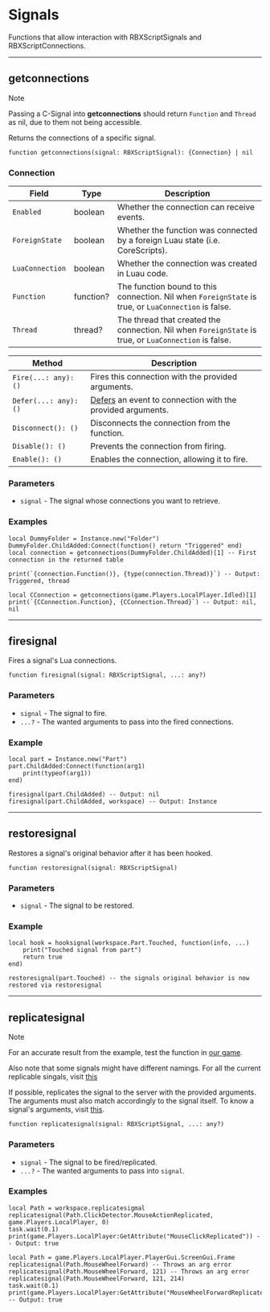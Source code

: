 # Signals

Functions that allow interaction with RBXScriptSignals and RBXScriptConnections.

---

## getconnections

> [!NOTE]
> Passing a C-Signal into **getconnections** should return `Function` and `Thread` as nil, due to them not being accessible.

Returns the connections of a specific signal.

```luau
function getconnections(signal: RBXScriptSignal): {Connection} | nil
```

### Connection

| Field | Type | Description |
| ----- | ---- | ----------- |
| `Enabled` | boolean | Whether the connection can receive events. |
| `ForeignState` | boolean | Whether the function was connected by a foreign Luau state (i.e. CoreScripts). |
| `LuaConnection` | boolean | Whether the connection was created in Luau code. |
| `Function` | function? | The function bound to this connection. Nil when `ForeignState` is true, or `LuaConnection` is false. |
| `Thread` | thread? | The thread that created the connection. Nil when `ForeignState` is true, or `LuaConnection` is false. |

| Method | Description |
| ----- | ----------- |
| `Fire(...: any): ()` | Fires this connection with the provided arguments. |
| `Defer(...: any): ()` | [Defers](https://devforum.roblox.com/t/beta-deferred-lua-event-handling/1240569) an event to connection with the provided arguments. |
| `Disconnect(): ()` | Disconnects the connection from the function. |
| `Disable(): ()` | Prevents the connection from firing. |
| `Enable(): ()` | Enables the connection, allowing it to fire. |

### Parameters

- `signal` - The signal whose connections you want to retrieve.

### Examples

```luau
local DummyFolder = Instance.new("Folder")
DummyFolder.ChildAdded:Connect(function() return "Triggered" end)
local connection = getconnections(DummyFolder.ChildAdded)[1] -- First connection in the returned table

print(`{connection.Function()}, {type(connection.Thread)}`) -- Output: Triggered, thread
```

```luau
local CConnection = getconnections(game.Players.LocalPlayer.Idled)[1]
print(`{CConnection.Function}, {CConnection.Thread}`) -- Output: nil, nil
```
---

## firesignal

Fires a signal's Lua connections.

```luau
function firesignal(signal: RBXScriptSignal, ...: any?)
```

### Parameters

- `signal` - The signal to fire.
- `...?` - The wanted arguments to pass into the fired connections.

### Example

```luau
local part = Instance.new("Part")
part.ChildAdded:Connect(function(arg1)
    print(typeof(arg1))
end)

firesignal(part.ChildAdded) -- Output: nil
firesignal(part.ChildAdded, workspace) -- Output: Instance
```

---

## restoresignal

Restores a signal's original behavior after it has been hooked.

```luau
function restoresignal(signal: RBXScriptSignal)
```

### Parameters

- `signal` - The signal to be restored.

### Example

```luau
local hook = hooksignal(workspace.Part.Touched, function(info, ...)
    print("Touched signal from part")
    return true
end)

restoresignal(part.Touched) -- the signals original behavior is now restored via restoresignal
```

---

## replicatesignal

> [!NOTE]
> For an accurate result from the example, test the function in [our game](https://www.roblox.com/games/122008870888915/boibiobioboiio).
> 
> Also note that some signals might have different namings. For all the current replicable singals, visit [this](https://rubis.numelon.com/view/?scrap=AIOzG1Di7NSLADKE)

If possible, replicates the signal to the server with the provided arguments. The arguments must also match accordingly to the signal itself. To know a signal's arguments, visit [this](https://robloxapi.github.io/ref/).


```luau
function replicatesignal(signal: RBXScriptSignal, ...: any?)
```

### Parameters

- `signal` - The signal to be fired/replicated.
- `...?` - The wanted arguments to pass into `signal`.

### Examples

```luau
local Path = workspace.replicatesigmal
replicatesignal(Path.ClickDetector.MouseActionReplicated, game.Players.LocalPlayer, 0)
task.wait(0.1)
print(game.Players.LocalPlayer:GetAttribute("MouseClickReplicated")) -- Output: true
```

```luau
local Path = game.Players.LocalPlayer.PlayerGui.ScreenGui.Frame
replicatesignal(Path.MouseWheelForward) -- Throws an arg error
replicatesignal(Path.MouseWheelForward, 121) -- Throws an arg error
replicatesignal(Path.MouseWheelForward, 121, 214)
task.wait(0.1)
print(game.Players.LocalPlayer:GetAttribute("MouseWheelForwardReplicated")) -- Output: true
```
